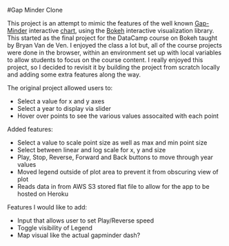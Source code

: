 #Gap Minder Clone

This project is an attempt to mimic the features of the well known [Gap-Minder](http://www.gapminder.org/) interactive [chart](https://www.gapminder.org/world/#$majorMode=chart$is;shi=t;ly=2003;lb=f;il=t;fs=11;al=30;stl=t;st=t;nsl=t;se=t$wst;tts=C$ts;sp=5.59290322580644;ti=2011$zpv;v=0$inc_x;mmid=XCOORDS;iid=phAwcNAVuyj1jiMAkmq1iMg;by=ind$inc_y;mmid=YCOORDS;iid=pyj6tScZqmEfbZyl0qjbiRQ;by=ind$inc_s;uniValue=8.21;iid=phAwcNAVuyj0XOoBL_n5tAQ;by=ind$inc_c;uniValue=255;gid=CATID0;by=grp$map_x;scale=log;dataMin=194;dataMax=96846$map_y;scale=lin;dataMin=0.0095;dataMax=27$map_s;sma=50;smi=2$cd;bd=0$inds=), using the [Bokeh](http://bokeh.pydata.org/en/latest/) interactive visualization library. This started as the final project for the DataCamp course on Bokeh taught by Bryan Van de Ven. I enjoyed the class a lot but, all of the course projects were done in the browser, within an environment set up with local variables to allow students to focus on the course content. I really enjoyed this project, so I decided to revisit it by building the project from scratch locally and adding some extra features along the way.

The original project allowed users to:
* Select a value for x and y axes
* Select a year to display via slider
* Hover over points to see the various values assocaited with each point

Added features:
* Select a value to scale point size as well as max and min point size
* Select between linear and log scale for x, y and size
* Play, Stop, Reverse, Forward and Back buttons to move through year values
* Moved legend outside of plot area to prevent it from obscuring view of plot
* Reads data in from AWS S3 stored flat file to allow for the app to be hosted on Heroku

Features I would like to add:
* Input that allows user to set Play/Reverse speed
* Toggle visibility of Legend
* Map visual like the actual gapminder dash?



